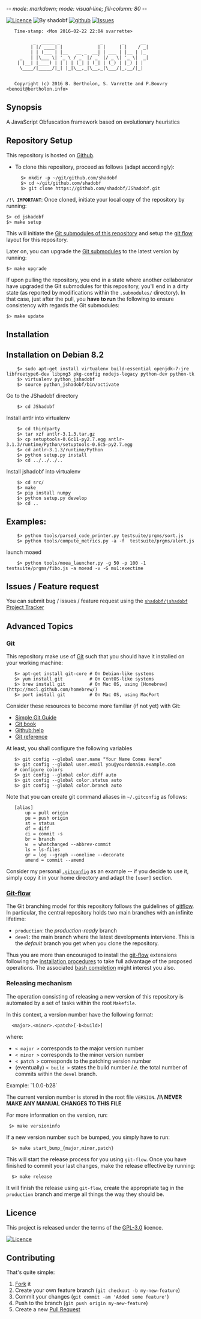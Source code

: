 -*- mode: markdown; mode: visual-line; fill-column: 80 -*-

[![Licence](https://img.shields.io/badge/license-GPL--3.0-blue.svg)](http://www.gnu.org/licenses/gpl-3.0.html)
![By shadobf](https://img.shields.io/badge/by-shadobf-blue.svg) [![github](https://img.shields.io/badge/git-github-lightgray.svg)](https://github.com/shadobf/jshadobf) [![Issues](https://img.shields.io/badge/issues-github-green.svg)](https://github.com/shadobf/jshadobf/issues)

       Time-stamp: <Mon 2016-02-22 22:04 svarrette>

              _  _____ _               _       _      __ 
             | |/ ____| |             | |     | |    / _|
             | | (___ | |__   __ _  __| | ___ | |__ | |_ 
         _   | |\___ \| '_ \ / _` |/ _` |/ _ \| '_ \|  _|
        | |__| |____) | | | | (_| | (_| | (_) | |_) | |  
         \____/|_____/|_| |_|\__,_|\__,_|\___/|_.__/|_|  
                                                         
                                                         
       Copyright (c) 2016 B. Bertholon, S. Varrette and P.Bouvry <benoit@bertholon.info>


## Synopsis

A JavaScript Obfuscation framework based on evolutionary heuristics

## Repository Setup

This repository is hosted on [Github](https://github.com/shadobf/jshadobf). 

* To clone this repository, proceed as follows (adapt accordingly):

        $> mkdir -p ~/git/github.com/shadobf
        $> cd ~/git/github.com/shadobf
        $> git clone https://github.com/shadobf/JShadobf.git


**`/!\ IMPORTANT`**: Once cloned, initiate your local copy of the repository by running: 

    $> cd jshadobf
    $> make setup

This will initiate the [Git submodules of this repository](.gitmodules) and setup the [git flow](https://www.atlassian.com/git/tutorials/comparing-workflows/gitflow-workflow) layout for this repository.

Later on, you can upgrade the [Git submodules](.gitmodules) to the latest version by running:

    $> make upgrade

If upon pulling the repository, you end in a state where another collaborator have upgraded the Git submodules for this repository, you'll end in a dirty state (as reported by modifications within the `.submodules/` directory). In that case, just after the pull, you **have to run** the following to ensure consistency with regards the Git submodules:

    $> make update


## Installation

Installation on Debian 8.2
--------------------------

        $> sudo apt-get install virtualenv build-essential openjdk-7-jre libfreetype6-dev libpng3 pkg-config nodejs-legacy python-dev python-tk 
        $> virtualenv python_jshadobf
        $> source python_jshadobf/bin/activate

Go to the JShadobf directory

        $> cd JShadobf

Install antlr into virtualenv

        $> cd thirdparty
        $> tar xzf antlr-3.1.3.tar.gz
        $> cp setuptools-0.6c11-py2.7.egg antlr-3.1.3/runtime/Python/setuptools-0.6c5-py2.7.egg
        $> cd antlr-3.1.3/runtime/Python
        $> python setup.py install
        $> cd ../../../..

Install jshadobf into virtualenv

        $> cd src/
        $> make
        $> pip install numpy
        $> python setup.py develop
        $> cd ..


## Examples: 

        $> python tools/parsed_code_printer.py testsuite/prgms/sort.js 
        $> python tools/compute_metrics.py -a -f  testsuite/prgms/alert.js  

launch moaed

        $> python tools/moea_launcher.py -g 50 -p 100 -1 testsuite/prgms/fibo.js -a moead -v -G mu1:exectime

## Issues / Feature request

You can submit bug / issues / feature request using the [`shadobf/jshadobf` Project Tracker](https://github.com/shadobf/jshadobf/issues)



## Advanced Topics

### Git

This repository make use of [Git](http://git-scm.com/) such that you should have it installed on your working machine: 

       $> apt-get install git-core # On Debian-like systems
       $> yum install git          # On CentOS-like systems
       $> brew install git         # On Mac OS, using [Homebrew](http://mxcl.github.com/homebrew/)
       $> port install git         # On Mac OS, using MacPort

Consider these resources to become more familiar (if not yet) with Git:

* [Simple Git Guide](http://rogerdudler.github.io/git-guide/)
* [Git book](http://book.git-scm.com/index.html)
* [Github:help](http://help.github.com/mac-set-up-git/)
* [Git reference](http://gitref.org/)

At least, you shall configure the following variables

       $> git config --global user.name "Your Name Comes Here"
       $> git config --global user.email you@yourdomain.example.com
       # configure colors
       $> git config --global color.diff auto
       $> git config --global color.status auto
       $> git config --global color.branch auto

Note that you can create git command aliases in `~/.gitconfig` as follows: 

       [alias]
           up = pull origin
           pu = push origin
           st = status
           df = diff
           ci = commit -s
           br = branch
           w  = whatchanged --abbrev-commit
           ls = ls-files
           gr = log --graph --oneline --decorate
           amend = commit --amend

Consider my personal [`.gitconfig`](https://github.com/Falkor/dotfiles/blob/master/git/.gitconfig) as an example -- if you decide to use it, simply copy it in your home directory and adapt the `[user]` section. 

### [Git-flow](https://github.com/nvie/gitflow)

The Git branching model for this repository follows the guidelines of
[gitflow](http://nvie.com/posts/a-successful-git-branching-model/).
In particular, the central repository holds two main branches with an infinite lifetime:

* `production`: the *production-ready* branch
* `devel`: the main branch where the latest developments interviene. This is the *default* branch you get when you clone the repository.

Thus you are more than encouraged to install the [git-flow](https://github.com/nvie/gitflow) extensions following the [installation procedures](https://github.com/nvie/gitflow/wiki/Installation) to take full advantage of the proposed operations. The associated [bash completion](https://github.com/bobthecow/git-flow-completion) might interest you also.

### Releasing mechanism

The operation consisting of releasing a new version of this repository is automated by a set of tasks within the root `Makefile`.

In this context, a version number have the following format:

      <major>.<minor>.<patch>[-b<build>]

where:

* `< major >` corresponds to the major version number
* `< minor >` corresponds to the minor version number
* `< patch >` corresponds to the patching version number
* (eventually) `< build >` states the build number _i.e._ the total number of commits within the `devel` branch.

Example: \`1.0.0-b28\`

The current version number is stored in the root file `VERSION`. __/!\ NEVER MAKE ANY MANUAL CHANGES TO THIS FILE__

For more information on the version, run:

     $> make versioninfo

If a new version number such be bumped, you simply have to run:

      $> make start_bump_{major,minor,patch}

This will start the release process for you using `git-flow`.
Once you have finished to commit your last changes, make the release effective by running:

      $> make release

It will finish the release using `git-flow`, create the appropriate tag in the `production` branch and merge all things the way they should be.

## Licence

This project is released under the terms of the [GPL-3.0](LICENCE) licence. 

[![Licence](https://www.gnu.org/graphics/gplv3-88x31.png)](http://www.gnu.org/licenses/gpl-3.0.html)

## Contributing

That's quite simple:

1. [Fork](https://help.github.com/articles/fork-a-repo/) it
2. Create your own feature branch (`git checkout -b my-new-feature`)
3. Commit your changes (`git commit -am 'Added some feature'`)
4. Push to the branch (`git push origin my-new-feature`)
5. Create a new [Pull Request](https://help.github.com/articles/using-pull-requests/)
